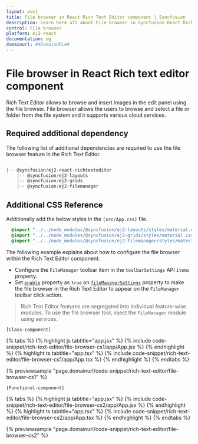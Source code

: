 ```yaml
---
layout: post
title: File browser in React Rich Text Editor component | Syncfusion
description: Learn here all about File browser in Syncfusion React Rich text editor component of Syncfusion Essential JS 2 and more.
control: File browser 
platform: ej2-react
documentation: ug
domainurl: ##DomainURL##
---
```


# File browser in React Rich text editor component

Rich Text Editor allows to browse and insert images in the edit panel using the file browser. File browser allows the users to browse and select a file or folder from the file system and it supports various cloud services.

## Required additional dependency

The following list of additional dependencies are required to use the file browser feature in the Rich Text Editor.

```js

|-- @syncfusion/ej2-react-richtexteditor
    |-- @syncfusion/ej2-layouts
    |-- @syncfusion/ej2-grids
    |-- @syncfusion/ej2-filemanager

```

## Additional CSS Reference

Additionally add the below styles in the `[src/App.css]` file.

```css
  @import "../../node_modules/@syncfusion/ej2-layouts/styles/material.css";
  @import "../../node_modules/@syncfusion/ej2-grids/styles/material.css";
  @import "../../node_modules/@syncfusion/ej2-filemanager/styles/material.css";
```

The following example explains about how to configure the file browser within the Rich Text Editor component.

* Configure the `FileManager` toolbar item in the `toolbarSettings` API `items` property.
* Set [`enable`](/rich-text-editor/api-fileManagerSettings.html#enable) property as `true` on [`fileManagerSettings`](/rich-text-editor/api-fileManagerSettings.html) property to make the file browser in the Rich Text Editor to appear on the `FileManager` toolbar click action.

> Rich Text Editor features are segregated into individual feature-wise modules. To use the file browser tool, inject the `FileManager` module using services.

`[Class-component]`

{% tabs %}
{% highlight js tabtitle="app.jsx" %}
{% include code-snippet/rich-text-editor/file-browser-cs1/app/App.jsx %}
{% endhighlight %}
{% highlight ts tabtitle="app.tsx" %}
{% include code-snippet/rich-text-editor/file-browser-cs1/app/App.tsx %}
{% endhighlight %}
{% endtabs %}

 {% previewsample "page.domainurl/code-snippet/rich-text-editor/file-browser-cs1" %}

`[Functional-component]`

{% tabs %}
{% highlight js tabtitle="app.jsx" %}
{% include code-snippet/rich-text-editor/file-browser-cs2/app/App.jsx %}
{% endhighlight %}
{% highlight ts tabtitle="app.tsx" %}
{% include code-snippet/rich-text-editor/file-browser-cs2/app/App.tsx %}
{% endhighlight %}
{% endtabs %}

 {% previewsample "page.domainurl/code-snippet/rich-text-editor/file-browser-cs2" %}